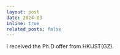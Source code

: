 ```yaml
---
layout: post
date: 2024-03
inline: true
related_posts: false
---
```

I received the Ph.D offer from HKUST(GZ).
